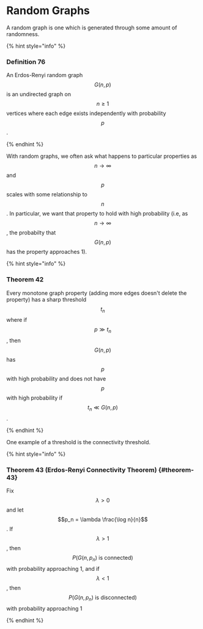 # Random Graphs

A random graph is one which is generated through some amount of
randomness.

{% hint style="info" %}

### Definition 76

An Erdos-Renyi random graph $$G(n, p)$$ is an undirected graph on $$n \geq 1$$ vertices where each edge exists independently with probability $$p$$.

{% endhint %}

With random graphs, we often ask what happens to particular properties
as $$n\to\infty$$ and $$p$$ scales with some relationship to $$n$$. In
particular, we want that property to hold with high probability (i.e, as
$$n\to\infty$$, the probabilty that $$G(n,p)$$ has the property
approaches 1).

{% hint style="info" %}

### Theorem 42

Every monotone graph property (adding more edges doesn't delete the property) has a sharp threshold $$t_n$$ where if $$p   \gg t_n$$, then $$G(n, p)$$ has $$p$$ with high probability and does not have $$p$$ with high probability if $$t_n \ll G(n,p)$$.

{% endhint %}

One example of a threshold is the connectivity threshold.

{% hint style="info" %}

### Theorem 43 (Erdos-Renyi Connectivity Theorem) {#theorem-43}

Fix $$\lambda > 0$$ and let $$p_n = \lambda \frac{\log n}{n}$$. If $$\lambda > 1$$, then $$P(G(n,p_n)\text{ is connected})$$ with probability approaching 1, and if $$\lambda < 1$$, then $$P(G(n,p_n)\text{ is disconnected})$$with probability approaching 1

{% endhint %}

